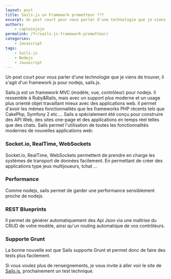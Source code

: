 ```yaml
---
layout: post
title: Sails.js un Framework prometteur ???
excerpt: Un post court pour vous parler d'une technologie que je viens de trouver, il s'agit d'un framework js pour nodejs, sails.js.
authors: 
    - captainjojo
permalink: /fr/sails-js-framework-prometteur/
categories:
    - Javascript
tags:
    - Sails.js
    - Nodejs
    - Javascript
---
```


Un post court pour vous parler d'une technologie que je viens de trouver, il s'agit d'un framework js pour nodejs, sails.js.

Sails.js est un framework MVC (modèle, vue, contrôleur) pour nodejs. Il ressemble à Ruby&Rails, mais avec un support plus moderne et un usage plus orienté objet travaillant mieux avec des applications web. Il permet d'avoir les mêmes fonctionnalités que les frameworks PHP récents tels que CakePhp, Symfony 2 etc....
Sails a spécialement été conçu pour construire des API Web, des sites one-page et des applications en temps réel telles que des chats.
Sails permet l'utilisation de toutes les fonctionnalités modernes de nouvelles applications web:

### Socket.io, RealTime, WebSockets

Socket.io, RealTime, WebSockets permettent de prendre en charge les systèmes de transport de données facilement. En permettant de créer des applications type jeux multijoueurs, tchat ...

### Performance

Comme nodejs, sails permet de garder une performance sensiblement proche de nodejs.

### REST Blueprints
Il permet de générer automatiquement des Api Json via une maîtrise du CRUD de votre modèle, ainsi qu'un routing automatique de vos contrôleurs.

### Supporte Grunt

La bonne nouvelle est que Sails supporte Grunt et permet donc de faire des tests plus facilement.

Si vous voulez plus de renseignements, je vous invite à aller voir le site de [Sails.js](http://sailsjs.org/), prochainement un test technique.
